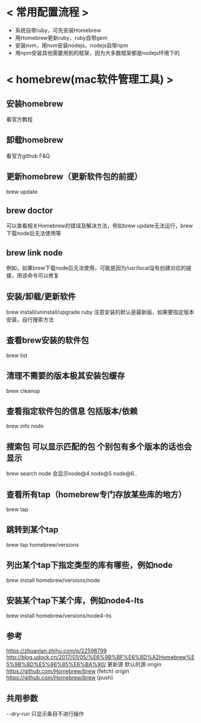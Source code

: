 

# < 常用配置流程 >

- 系统自带ruby，可先安装Homebrew
- 用Homebrew更新ruby，ruby自带gem
- 安装nvm，用nvm安装nodejs，nodejs自带npm
- 用npm安装其他需要用到的框架，因为大多数框架都是nodejs环境下的




# < homebrew(mac软件管理工具) >

## 安装homebrew
看官方教程

## 卸载homebrew
看官方github F&Q

## 更新homebrew（更新软件包的前提）
brew update

## brew doctor
可以查看相关Homebrew的错误及解决方法，例如brew update无法运行，brew下载node后无法使用等

## brew link node
例如，如果brew下载node后无法使用，可能是因为/usr/local没有创建对应的链接，用该命令可以修复

## 安装/卸载/更新软件
brew install/uninstall/upgrade ruby
注意安装的默认是最新版，如果要指定版本安装，自行搜索方法

## 查看brew安装的软件包
brew list

## 清理不需要的版本极其安装包缓存
brew cleanup

## 查看指定软件包的信息 包括版本/依赖
brew info node

## 搜索包 可以显示匹配的包 个别包有多个版本的话也会显示
brew search node 会显示node@4 node@5 node@6..

## 查看所有tap（homebrew专门存放某些库的地方）
brew tap

## 跳转到某个tap
brew tap homebrew/versions

## 列出某个tap下指定类型的库有哪些，例如node
brew install homebrew/versions/node

## 安装某个tap下某个库，例如node4-lts
brew install homebrew/versions/node4-lts


## 参考
https://zhuanlan.zhihu.com/p/22598799
http://blog.udock.cn/2017/01/05/%E6%9B%BF%E6%8D%A2Homebrew%E5%9B%BD%E5%86%85%E6%BA%90/ 更新源
默认的源
origin	https://github.com/Homebrew/brew (fetch)
origin	https://github.com/Homebrew/brew (push)

## 共用参数
--dry-run 只显示条目不进行操作
